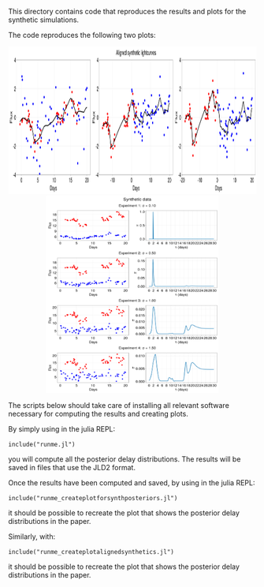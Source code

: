 This directory contains code that reproduces the results and plots for the synthetic simulations.

The code reproduces the following two plots:
<p align="center">

<img src="https://github.com/HITS-AIN/GPCCPaper/blob/b2d946d8f6fc5cb27f9af5c0c800a61209c2024d/scripts/Synthetic/synth_aligned_at_three_delays.png"  style="width:1000px;height:300px;">
<img src="https://github.com/HITS-AIN/GPCCPaper/blob/b2d946d8f6fc5cb27f9af5c0c800a61209c2024d/scripts/Synthetic/synth_posteriors.png"  style="width:350px;height:400px;">

</p>

The scripts below should take care of installing all relevant software necessary for computing the results and creating plots.


By simply using in the julia REPL:
```
include("runme.jl")
```
you will compute all the posterior delay distributions. 
The results will be saved in files that use the JLD2 format.


Once the results have been computed and saved, by using in the julia REPL:
```
include("runme_createplotforsynthposteriors.jl")
```
it should be possible to recreate the plot that shows the posterior delay distributions in the paper.


Similarly, with:
```
include("runme_createplotalignedsynthetics.jl")
```
it should be possible to recreate the plot that shows the posterior delay distributions in the paper.


